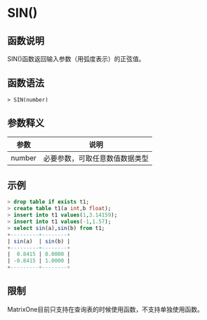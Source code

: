 # **SIN()**

## **函数说明**

SIN()函数返回输入参数（用弧度表示）的正弦值。

## **函数语法**

```
> SIN(number)
```

## **参数释义**

|  参数   | 说明  |
|  ----  | ----  |
| number | 必要参数，可取任意数值数据类型 |

## **示例**

```sql
> drop table if exists t1;
> create table t1(a int,b float);
> insert into t1 values(1,3.14159);
> insert into t1 values(-1,1.57);
> select sin(a),sin(b) from t1;
+---------+--------+
| sin(a)  | sin(b) |
+---------+--------+
|  0.8415 | 0.0000 |
| -0.8415 | 1.0000 |
+---------+--------+
```

## **限制**

MatrixOne目前只支持在查询表的时候使用函数，不支持单独使用函数。